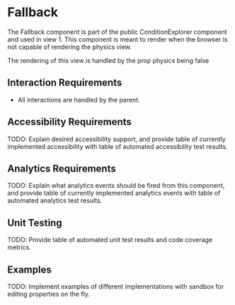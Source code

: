 # Fallback

The Fallback component is part of the public ConditionExplorer component and used in view 1.
This component is meant to render when the browser is not capable of rendering the physics view. 

The rendering of this view is handled by the prop physics being false

## Interaction Requirements

* All interactions are handled by the parent. 

## Accessibility Requirements

TODO: Explain desired accessibility support, and provide table of currently
implemented accessibility with table of automated accessibility test results.

## Analytics Requirements

TODO: Explain what analytics events should be fired from this component, and
provide table of currently implemented analytics events with table of automated
analytics test results.

## Unit Testing

TODO: Provide table of automated unit test results and code coverage metrics.

## Examples

TODO: Implement examples of different implementations with sandbox for editing
properties on the fly.

